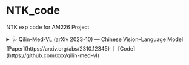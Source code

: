 # NTK_code
NTK exp code for AM226 Project


<details>
<summary>🩺 Qilin-Med-VL (arXiv 2023-10) — Chinese Vision–Language Model [Paper](https://arxiv.org/abs/2310.12345) ｜ [Code](https://github.com/xxx/qilin-med-vl) </summary> 

- **Motivation** Bridges the gap between Chinese radiology images and text.  
- **Method** 12 M CN-EN image–report pairs, pathology tags, instruction tuning.  
- **Result** +4.5 pp AUC on MedBench-CXR, +6.2 BLEU for reports.


</details>
